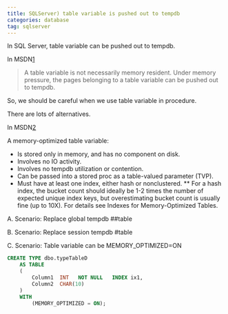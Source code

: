 ```yaml
---
title: SQLServer) table variable is pushed out to tempdb
categories: database
tag: sqlserver
---
```


In SQL Server, table variable can be pushed out to tempdb.

In MSDN[1]

>A table variable is not necessarily memory resident. 
Under memory pressure, the pages belonging to a table variable can be pushed out to tempdb.

So, we should be careful when we use table variable in procedure.

There are lots of alternatives.

In MSDN[2]

A memory-optimized table variable:
* Is stored only in memory, and has no component on disk.
* Involves no IO activity.
* Involves no tempdb utilization or contention.
* Can be passed into a stored proc as a table-valued parameter (TVP).
* Must have at least one index, either hash or nonclustered.
** For a hash index, the bucket count should ideally be 1-2 times the number of expected unique index keys, but overestimating bucket count is usually fine (up to 10X). For details see Indexes for Memory-Optimized Tables.

A. Scenario: Replace global tempdb ##table

B. Scenario: Replace session tempdb #table

C. Scenario: Table variable can be MEMORY_OPTIMIZED=ON
```SQL
CREATE TYPE dbo.typeTableD  
    AS TABLE  
    (  
        Column1  INT   NOT NULL   INDEX ix1,  
        Column2  CHAR(10)  
    )  
    WITH  
        (MEMORY_OPTIMIZED = ON);  
```


[1]: https://docs.microsoft.com/en-us/sql/t-sql/language-elements/declare-local-variable-transact-sql?view=sql-server-2017
[2]: https://docs.microsoft.com/en-us/sql/relational-databases/in-memory-oltp/faster-temp-table-and-table-variable-by-using-memory-optimization?view=sql-server-2017#a-basics-of-memory-optimized-table-variables
